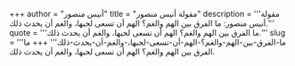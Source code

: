 +++
author = "أنيس منصور"
title = "مقولة أنيس منصور"
description = '''مقولة أنيس منصور: ما الفرق بين الهم والغم؟ الهم أن تسعى لحبها، والغم أن يحدث ذلك.'''
quote = '''ما الفرق بين الهم والغم؟ الهم أن تسعى لحبها، والغم أن يحدث ذلك.'''
slug = '''ما-الفرق-بين-الهم-والغم؟-الهم-أن-تسعى-لحبها،-والغم-أن-يحدث-ذلك'''
+++
ما الفرق بين الهم والغم؟ الهم أن تسعى لحبها، والغم أن يحدث ذلك.
